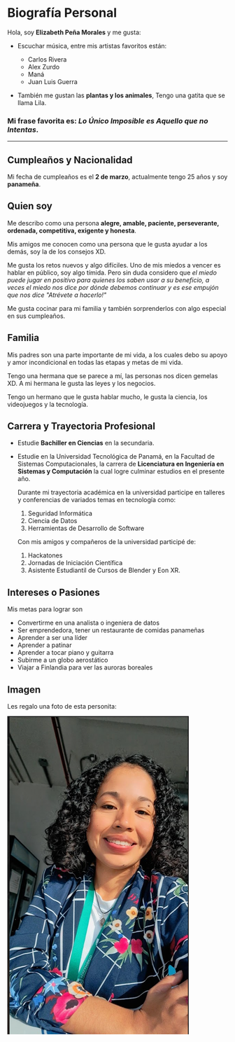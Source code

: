 # Biografía Personal 

Hola, soy **Elizabeth Peña Morales** y me gusta:

- Escuchar música, entre mis artistas favoritos están:
    - Carlos Rivera
    - Alex Zurdo
    - Maná
    - Juan Luis Guerra

- También me gustan las **plantas y los animales**, Tengo una gatita que se llama Lila. 
### Mi frase favorita es: ***Lo Único Imposible es Aquello que no Intentas***.

***
## **Cumpleaños y Nacionalidad**
Mi fecha de cumpleaños es el **2 de marzo**, actualmente tengo 25 años y soy **panameña**. 

## **Quien soy**
Me describo como una persona **alegre, amable, paciente, perseverante, ordenada, competitiva, exigente y honesta**. 

Mis amigos me conocen como una persona que le gusta ayudar a los demás, soy la de los consejos XD. 

Me gusta los retos nuevos y algo difíciles. Uno de mis miedos a vencer es hablar en público, soy algo tímida. Pero sin duda considero que *el miedo puede jugar en positivo para quienes los saben usar a su beneficio, a veces el miedo nos dice por dónde debemos continuar y es ese empujón que nos dice "Atrévete a hacerlo!"* 

Me gusta cocinar para mi familia y también sorprenderlos con algo especial en sus cumpleaños.


## **Familia**
Mis padres son una parte importante de mi vida, a los cuales debo su apoyo y amor incondicional en todas las etapas y metas de mi vida.

Tengo una hermana que se parece a mí, las personas nos dicen gemelas XD. A mi hermana le gusta las leyes y los negocios.

Tengo un hermano que le gusta hablar mucho, le gusta la ciencia, los videojuegos y la tecnología. 

## **Carrera y Trayectoria Profesional**
- Estudie **Bachiller en Ciencias** en la secundaria.
- Estudie en la Universidad Tecnológica de Panamá, en la Facultad de Sistemas Computacionales, la carrera de **Licenciatura en Ingeniería en Sistemas y Computación** la cual logre culminar estudios en el presente año.
  
    Durante mi trayectoria académica en la universidad participe en talleres y conferencias de variados temas en tecnología como:
    1. Seguridad Informática
    2. Ciencia de Datos
    3. Herramientas de Desarrollo de Software

    Con mis amigos y compañeros de la universidad participé de:
    1. Hackatones
    2. Jornadas de Iniciación Científica
    3. Asistente Estudiantil de Cursos de Blender y Eon XR. 


## **Intereses o Pasiones**
Mis metas para lograr son
- Convertirme en una analista o ingeniera de datos 
- Ser emprendedora, tener un restaurante de comidas panameñas 
- Aprender a ser una líder 
- Aprender a patinar
- Aprender a tocar piano y guitarra
- Subirme a un globo aerostático
- Viajar a Finlandia para ver las auroras boreales
 
## **Imagen**

Les regalo una foto de esta personita:

![Imagen](Foto_Biografia.png)

